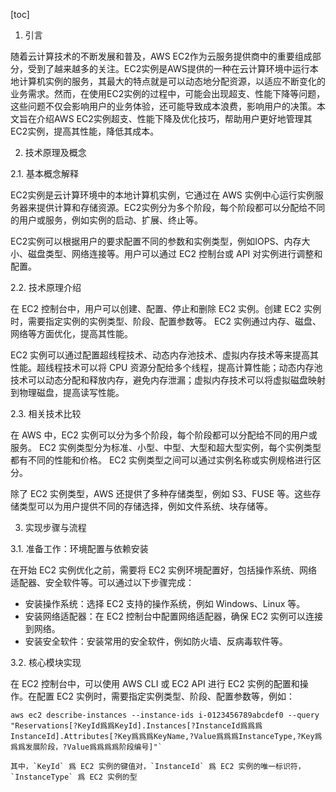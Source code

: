 
[toc]                    
                
                
1. 引言

随着云计算技术的不断发展和普及，AWS EC2作为云服务提供商中的重要组成部分，受到了越来越多的关注。EC2实例是AWS提供的一种在云计算环境中运行本地计算机实例的服务，其最大的特点就是可以动态地分配资源，以适应不断变化的业务需求。然而，在使用EC2实例的过程中，可能会出现超支、性能下降等问题，这些问题不仅会影响用户的业务体验，还可能导致成本浪费，影响用户的决策。本文旨在介绍AWS EC2实例超支、性能下降及优化技巧，帮助用户更好地管理其EC2实例，提高其性能，降低其成本。

2. 技术原理及概念

2.1. 基本概念解释

EC2实例是云计算环境中的本地计算机实例，它通过在 AWS 实例中心运行实例服务器来提供计算和存储资源。EC2实例分为多个阶段，每个阶段都可以分配给不同的用户或服务，例如实例的启动、扩展、终止等。

EC2实例可以根据用户的要求配置不同的参数和实例类型，例如IOPS、内存大小、磁盘类型、网络连接等。用户可以通过 EC2 控制台或 API 对实例进行调整和配置。

2.2. 技术原理介绍

在 EC2 控制台中，用户可以创建、配置、停止和删除 EC2 实例。创建 EC2 实例时，需要指定实例的实例类型、阶段、配置参数等。 EC2 实例通过内存、磁盘、网络等方面优化，提高其性能。

EC2 实例可以通过配置超线程技术、动态内存池技术、虚拟内存技术等来提高其性能。超线程技术可以将 CPU 资源分配给多个线程，提高计算性能；动态内存池技术可以动态分配和释放内存，避免内存泄漏；虚拟内存技术可以将虚拟磁盘映射到物理磁盘，提高读写性能。

2.3. 相关技术比较

在 AWS 中，EC2 实例可以分为多个阶段，每个阶段都可以分配给不同的用户或服务。 EC2 实例类型分为标准、小型、中型、大型和超大型实例，每个实例类型都有不同的性能和价格。 EC2 实例类型之间可以通过实例名称或实例规格进行区分。

除了 EC2 实例类型，AWS 还提供了多种存储类型，例如 S3、FUSE 等。这些存储类型可以为用户提供不同的存储选择，例如文件系统、块存储等。

3. 实现步骤与流程

3.1. 准备工作：环境配置与依赖安装

在开始 EC2 实例优化之前，需要将 EC2 实例环境配置好，包括操作系统、网络适配器、安全软件等。可以通过以下步骤完成：

- 安装操作系统：选择 EC2 支持的操作系统，例如 Windows、Linux 等。
- 安装网络适配器：在 EC2 控制台中配置网络适配器，确保 EC2 实例可以连接到网络。
- 安装安全软件：安装常用的安全软件，例如防火墙、反病毒软件等。

3.2. 核心模块实现

在 EC2 控制台中，可以使用 AWS CLI 或 EC2 API 进行 EC2 实例的配置和操作。在配置 EC2 实例时，需要指定实例类型、阶段、配置参数等，例如：

```
aws ec2 describe-instances --instance-ids i-0123456789abcdef0 --query "Reservations[?KeyId爲爲KeyId].Instances[?InstanceId爲爲爲InstanceId].Attributes[?Key爲爲爲KeyName,?Value爲爲爲InstanceType,?Key爲爲爲发展阶段，?Value爲爲爲爲阶段编号]"`

其中，`KeyId` 爲 EC2 实例的键值对，`InstanceId` 爲 EC2 实例的唯一标识符，`InstanceType` 爲 EC2 实例的型

